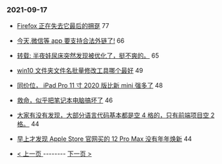 ### 2021-09-17 
- [Firefox 正在失去它最后的拥趸](https://www.v2ex.com/t/802450) 77
- [今天,微信等 app 要支持合法外链了!](https://www.v2ex.com/t/802447) 66
- [转载: 半夜娃尿床突然发现被优化了，挺不爽的。](https://www.v2ex.com/t/802488) 65
- [win10 文件夹文件名批量修改工具哪个最好](https://www.v2ex.com/t/802437) 49
- [同价位， iPad Pro 11 寸 2020 版比新 mini 强多了](https://www.v2ex.com/t/802507) 48
- [救命，似乎把笔记本电脑搞坏了](https://www.v2ex.com/t/802412) 46
- [大家有没有发现，大部分语言代码基本都是空 4 格的，只有前端项目空 2 格。](https://www.v2ex.com/t/802579) 44
- [早上才发现 Apple Store 官网买的 12 Pro Max 没有年年焕新](https://www.v2ex.com/t/802461) 44 

- [ < 上一页 ](https://github.com/able8/v2ex-hot-record/blob/master/2021-09-16.md) -------- [ 下一页 > ](https://github.com/able8/v2ex-hot-record/blob/master/2021-09-18.md)